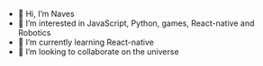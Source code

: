 - 👋 Hi, I’m Naves
- 👀 I’m interested in JavaScript, Python, games, React-native and Robotics
- 🌱 I’m currently learning React-native
- 💞️ I’m looking to collaborate on the universe

<!---
NavesR/NavesR is a ✨ special ✨ repository because its `README.md` (this file) appears on your GitHub profile.
You can click the Preview link to take a look at your changes.
--->
